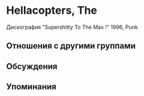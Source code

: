 # Hellacopters, The

Дискография
"Supershitty To The Max !" 1996, Punk

## Отношения с другими группами


## Обсуждения


## Упоминания

